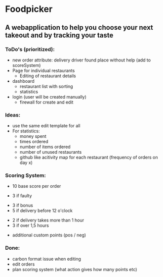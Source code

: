 # Foodpicker

## A webapplication to help you choose your next takeout and by tracking your taste

### ToDo's (prioritized):
- new order attribute: delivery driver found place without help (add to scoreSystem)
- Page for individual restaurants
  - Editing of restaurant details
- dashboard
  - restaurant list with sorting
  - statistics
- login (user will be created manually)
  - firewall for create and edit

### Ideas:
- use the same edit template for all
- For statistics:
  - money spent
  - times ordered
  - number of items ordered
  - number of unused restaurants
  - github like acitivity map for each restaurant (frequency of orders on day x)

### Scoring System:
+ 10 base score per order
- 3 if faulty
+ 3 if bonus
+ 5 if delivery before 12 o'clock
- 2 if delivery takes more than 1 hour
- 3 if over 1,5 hours
+ additional custom points (pos / neg)

### Done:
- carbon format issue when editing
- edit orders
- plan scoring system (what action gives how many points etc)
